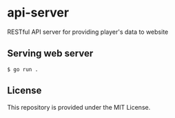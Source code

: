 # api-server
RESTful API server for providing player's data to website

## Serving web server
`$ go run .`

## License
This repository is provided under the MIT License.
